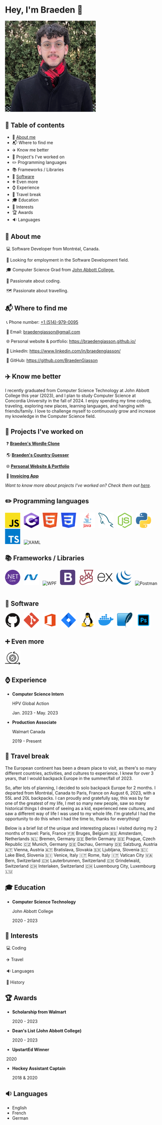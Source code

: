 # Hey, I'm Braeden :wave:

<img src="https://github.com/BraedenGiasson/braedengiasson.github.io/blob/main/src/assets/jpeg/profilePic.JPEG" alt="my profile pic" width="300" height="300" />

## :bookmark_tabs: Table of contents

- :maple_leaf: [About me](#Aboutme)
- :mailbox_with_mail: Where to find me
- :airplane: Know me better
- :dart: Project's I've worked on
- :pencil2: Programming languages
- :books: Frameworks / Libraries
- :iphone: [Software](#software)
- :heavy_plus_sign: Even more
- :watch: Experience
- :european_castle: Travel break
- :mortar_board: Education
- :thought_balloon: Interests
- :trophy: Awards
- :sound: Languages

## :maple_leaf: About me

​	:computer: Software Developer from Montréal, Canada.

​	:briefcase: Looking for employment in the Software Development field.

​	:mortar_board: Computer Science Grad from [John Abbott College.](https://johnabbott.qc.ca/career-programs/computer-science-technology/)

​	:open_file_folder: Passionate about coding.

​	:world_map: Passionate about travelling.

## :mailbox_with_mail: Where to find me

​	:telephone_receiver: Phone number: [+1 (514)-979-0095](tel:514-979-0095)	

​	:e-mail: Email: [braedengiasson@gmail.com](mailto:braedengiasson@gmail.com)

​	:globe_with_meridians: Personal website & portfolio: https://braedengiasson.github.io/

​	:link: LinkedIn: https://www.linkedin.com/in/braedengiasson/

​	:link: GitHub: https://github.com/BraedenGiasson

## :airplane: Know me better

I recently graduated from Computer Science Technology at John Abbott College this year (2023), and I plan to study Computer Science at Concordia University in the fall of 2024. I enjoy spending my time coding, traveling, exploring new places, learning languages, and hanging with friends/family. I love to challenge myself to continuously grow and increase my knowledge in the Computer Science field.

## :dart: Projects I've worked on

​	:question: **[Braeden's Wordle Clone](https://github.com/BraedenGiasson/CreativeWordleClone)**	

​	:earth_americas: **[Braeden's Country Guesser](https://github.com/BraedenGiasson/BraedensCountryGuesser.github.io)**

​	:globe_with_meridians: **[Personal Website & Portfolio](https://github.com/BraedenGiasson/braedengiasson.github.io)**

​	:page_facing_up: **[Invoicing App](https://github.com/BraedenGiasson/AppDev2/tree/main/Invoice%20App)**

*Want to know more about projects I've worked on? Check them out [here](https://braedengiasson.github.io/#projects).*

## :pencil2: Programming languages

<div>
        <img src="https://github.com/BraedenGiasson/braedengiasson.github.io/blob/main/src/assets/svg/skills/javascript.svg" alt="JavaScript" title="JavaScript" width="50px" height="50px">
        &nbsp;
        <img src="https://github.com/BraedenGiasson/braedengiasson.github.io/blob/main/src/assets/svg/skills/csharp.svg" alt="C# logo" title="C#" width="50px" height="50px">
        &nbsp;
        <img src="https://github.com/BraedenGiasson/braedengiasson.github.io/blob/main/src/assets/svg/skills/html.svg" alt="HTML" title="HTML" width="50px" height="50px">
        &nbsp;
        <img src="https://github.com/BraedenGiasson/braedengiasson.github.io/blob/main/src/assets/svg/skills/css.svg" alt="CSS" title="CSS" width="50px" height="50px">
        &nbsp;
        <img src="https://github.com/devicons/devicon/blob/master/icons/java/java-original-wordmark.svg" alt="Java" title="Java" width="50px" height="50px">
        &nbsp;
        <img src="https://github.com/BraedenGiasson/braedengiasson.github.io/blob/main/src/assets/svg/skills/mysql.svg" alt="MySQL" title="Java" width="50px" height="50px">
        &nbsp;
        <img src="https://github.com/BraedenGiasson/braedengiasson.github.io/blob/main/src/assets/svg/skills/nodejs.svg" alt="Node.js" title="Node.js" width="50px" height="50px">
        &nbsp;
        <img src="https://github.com/BraedenGiasson/braedengiasson.github.io/blob/main/src/assets/svg/skills/python.svg" alt="Python" title="Python" width="50px" height="50px">
        &nbsp;
        <img src="https://github.com/BraedenGiasson/braedengiasson.github.io/blob/main/src/assets/svg/skills/typescript.svg" alt="TypeScript" title="TypeScript" width="50px" height="50px">
        &nbsp;
        <img src="https://user-images.githubusercontent.com/16964652/66596008-f4e3ed80-eb50-11e9-9a8a-3e9a5adf4d7c.png" alt="XAML" title="XAML" width="50px" height="50px">
        &nbsp;
    </div>

## :books: Frameworks / Libraries

 <div>
        <img src="https://github.com/devicons/devicon/blob/master/icons/dotnetcore/dotnetcore-original.svg" alt=".NET Core" title=".NET Core" width="50px" height="50px">
        &nbsp;
        <img src="https://github.com/BraedenGiasson/braedengiasson.github.io/blob/main/src/assets/svg/skills/aspdotnet.svg" alt="ASP.NET" title="ASP.NET" width="50px" height="50px">
        &nbsp;
        <img src="https://braedengiasson.github.io/static/media/aspdotnet.6757f9bb7e4fc52725e7e22c51bed771.svg" alt="WPF" title="WPF" width="50px" height="50px">
        &nbsp;
        <img src="https://github.com/BraedenGiasson/braedengiasson.github.io/blob/main/src/assets/svg/skills/bootstrap.svg" alt="Bootstrap" title="Bootstrap" width="50px" height="50px">
        &nbsp;
        <img src="https://github.com/BraedenGiasson/braedengiasson.github.io/blob/main/src/assets/svg/skills/jest.svg" alt="Jest" title="Jest" width="50px" height="50px">
        &nbsp;
        <img src="https://github.com/BraedenGiasson/braedengiasson.github.io/blob/main/src/assets/svg/skills/expressjs.svg" alt="Express.js" title="Express.js" width="50px" height="50px">
        &nbsp;
        <img src="https://github.com/BraedenGiasson/braedengiasson.github.io/blob/main/src/assets/svg/skills/jquery.svg" alt="jQuery" title="jQuery" width="50px" height="50px">
        &nbsp;
        <img src="https://www.vectorlogo.zone/logos/getpostman/getpostman-icon.svg" alt="Postman" title="Postman" width="50px" height="50px">
        &nbsp;
    </div>

## :iphone: Software

<div>
        <img src="https://github.com/devicons/devicon/blob/master/icons/github/github-original.svg" alt="GitHub" title="GitHub" width="50px" height="50px">
        &nbsp;
        <img src="https://github.com/BraedenGiasson/braedengiasson.github.io/blob/main/src/assets/svg/skills/git.svg" alt="Git" title="Git" width="50px" height="50px">
        &nbsp;
        <img src="https://github.com/BraedenGiasson/braedengiasson.github.io/blob/main/src/assets/svg/skills/office365.svg" alt="Office365" title="Office365" width="50px" height="50px">
        &nbsp;
        <img src="https://github.com/BraedenGiasson/braedengiasson.github.io/blob/main/src/assets/svg/skills/jira.svg" alt="Jira" title="Jira" width="50px" height="50px">
        &nbsp;
        <img src="https://github.com/devicons/devicon/blob/master/icons/linux/linux-original.svg" alt="Linux" title="Linux" width="50px" height="50px">
        &nbsp;
        <img src="https://github.com/BraedenGiasson/braedengiasson.github.io/blob/main/src/assets/svg/skills/docker.svg" alt="Docker" title="Docker" width="50px" height="50px">
        &nbsp;
        <img src="https://github.com/BraedenGiasson/braedengiasson.github.io/blob/main/src/assets/svg/skills/sqlite.svg" alt="SQLite" title="SQLite" width="50px" height="50px">
        &nbsp;
        <img src="https://github.com/BraedenGiasson/braedengiasson.github.io/blob/main/src/assets/svg/skills/photoshop.svg" alt="Photoshop" title="Photoshop" width="50px" height="50px">
        &nbsp;
    </div>

## :heavy_plus_sign: Even more

<div>
        <img src="https://github.com/BraedenGiasson/braedengiasson.github.io/blob/main/src/assets/svg/skills/agile.svg" alt="Agile" title="Agile" width="50px" height="50px">
        &nbsp;
    </div>

## ⌚ Experience 

- **Computer Science Intern**

  HPV Global Action

  Jan. 2023 - May. 2023

- **Production Associate**

  Walmart Canada

  2019 - Present

## :european_castle: Travel break

The European continent has been a dream place to visit, as there's so many different countries, activities, and cultures to experience. I knew for over 3 years, that I would backpack Europe in the summer/fall of 2023. 

So, after lots of planning, I decided to solo backpack Europe for 2 months. I departed from Montréal, Canada to Paris, France on August 6, 2023, with a 55L and 20L backpacks. I can proudly and gratefully say, this was by far one of the greatest of my life, I met so many new people, saw so many historical things I dreamt of seeing as a kid, experienced new cultures, and saw a different way of life I was used to my whole life. I'm grateful I had the opportunity to do this when I had the time to, thanks for everything!

Below is a brief list of the unique and interesting places I visited during my 2 months of travel:
Paris, France :fr:
Bruges, Belgium :belgium:
Amsterdam, Netherlands :netherlands:
Bremen, Germany :de:
Berlin Germany :de:
Prague, Czech Republic :czech_republic:
Munich, Germany :de:
Dachau, Germany :de:
Salzburg, Austria :austria:
Vienna, Austria :austria:
Bratislava, Slovakia :slovakia:
Ljubljana, Slovenia :slovenia:
Lake Bled, Slovenia :slovenia:
Venice, Italy :it:
Rome, Italy :it:
Vatican City :vatican_city:
Bern, Switzerland :switzerland:
Lauterbrunnen, Switzerland :switzerland:
Grindelwald, Switzerland :switzerland:
Interlaken, Switzerland :switzerland:
Luxembourg City, Luxembourg :luxembourg:

## :mortar_board: Education

- **Computer Science Technology**

  John Abbott College

  2020 - 2023
  
 ## :thought_balloon: Interests

​	:computer: Coding

​	:airplane: Travel

​	:sound: Languages

​	:scroll: History

## :trophy: Awards

- **Scholarship from Walmart**

  2020 - 2023

- **Dean's List (John Abbott College)** 

  2020 - 2023

- **UpstartEd Winner** 

​		2020

- **Hockey Assistant Captain**

  2018 & 2020

## :sound: Languages

- English
- French
- German